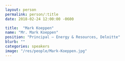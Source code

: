 ```yaml
---
layout: person
permalink: person/:title
date: 2018-02-24 12:00:00 -0600

title:  "Mark Koeppen"
name: "Mr. Mark Koeppen"
position: "Principal – Energy & Resources, Deloitte"
blurb: ""
categories: speakers
image: "/res/people/Mark-Koeppen.jpg"
---
```


